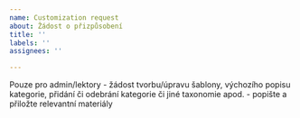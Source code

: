 ```yaml
---
name: Customization request
about: Žádost o přizpůsobení
title: ''
labels: ''
assignees: ''

---
```


Pouze pro admin/lektory - žádost tvorbu/úpravu šablony, výchozího popisu kategorie, přidání či odebrání kategorie či jiné taxonomie apod. - popište a přiložte relevantní materiály

